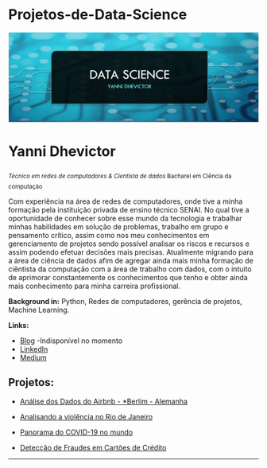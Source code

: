 # Projetos-de-Data-Science

<p align="center">
  <img src="DS_Yanni_banner.PNG" >
</p>

# Yanni Dhevictor
<sub>*Técnico em redes de computadores & Cientista de dados* Bacharel em Ciência da computação</sub>

Com experiência na área de redes de computadores, onde tive a minha formação pela instituição privada de ensino técnico SENAI. No qual tive a oportunidade de conhecer sobre esse mundo da tecnologia e trabalhar minhas habilidades em solução de problemas, trabalho em grupo e pensamento crítico, assim como nos meu conhecimentos em gerenciamento de projetos sendo possível analisar os riscos e recursos e assim podendo efetuar decisões mais precisas. Atualmente migrando para a área de ciência de dados afim de agregar ainda mais minha formação de ciêntista da computação com a área de trabalho com dados, com o intuito de aprimorar constantemente os conhecimentos que tenho e obter ainda mais conhecimento para minha carreira profissional.




**Background in:** Python, Redes de computadores, gerência de projetos, Machine Learning.

**Links:**
* [Blog]() -Indisponível no momento
* [LinkedIn](https://www.linkedin.com/in/yanni-dhevictor-a4b235174/)
* [Medium](https://www.medium.com)


## Projetos:

*  [Análise dos Dados do Airbnb - *Berlim - Alemanha](https://github.com/Yanni-Dhevictor/Projetos-de-Data-Science/blob/master/Analisando_os_Dados_do_Airbnb_Viagem_para_Alemanha.ipynb)

*  [Analisando a violência no Rio de Janeiro](https://github.com/Yanni-Dhevictor/Projetos-de-Data-Science/blob/master/Analisando_a_Viol%C3%AAncia_no_Rio_de_Janeiro.ipynb)

* [Panorama do COVID-19 no mundo](https://github.com/Yanni-Dhevictor/Projetos-de-Data-Science/blob/master/%5BPROJETO%5DPANORAMA_DO_COVID_19.ipynb)

* [Detecção de Fraudes em Cartões de Crédito](https://github.com/Yanni-Dhevictor/Projetos-de-Data-Science/blob/master/Projeto_Detectando_Fraudes_em_Cart%C3%B5es_de_Cr%C3%A9dito_.ipynb)
---
